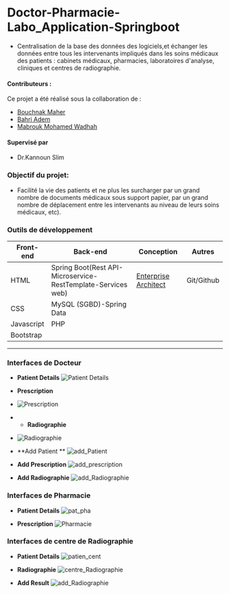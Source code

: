 # Doctor-Pharmacie-Labo_Application-Springboot
- Centralisation de la base des données  des logiciels,et  échanger  les données entre tous les intervenants impliqués dans les soins médicaux des patients  : cabinets médicaux, pharmacies, laboratoires d'analyse, cliniques et centres de radiographie.
#### **Contributeurs :**
Ce projet a été réalisé sous la collaboration de :
  * [Bouchnak Maher](https://github.com/Bouchnak-Maher)
  * [Bahri Adem ](https://github.com/Bahri-Adem)
  * [Mabrouk Mohamed Wadhah](https://github.com/WadhahMabrouk)
#### **Supervisé par** 
* Dr.Kannoun Slim
### **Objectif du projet:**
- Facilité la vie des patients et ne plus les surcharger par un grand nombre de documents médicaux sous support papier, par un grand nombre de déplacement entre les intervenants au niveau de leurs soins médicaux, etc).

### **Outils de développement**

<table>
    <thead>
        <th>Front-end</th>
        <th>Back-end</th>
        <th>Conception</th>
        <th>Autres</th>
    </thead>
    <tbody>
        <tr>
            <td>HTML</td>
            <td>Spring Boot(Rest API-Microservice-RestTemplate-Services web)</td>
            <td><a href="https://sparxsystems.com/">Enterprise Architect</a></td>
             <td>Git/Github</td>
        </tr>
        <tr>
            <td>CSS</td>
            <td>MySQL (SGBD)-Spring Data</td>
            <td></td>
              <td></td>
        </tr>
         <tr>
            <td>Javascript</td>
            <td>PHP</td>
            <td></td>
              <td></td>
        </tr>
        <tr>
            <td>Bootstrap</td>
            <td></td>
            <td></td>
             <td></td>
        </tr>
    </tbody>
</table>

---

### **Interfaces de Docteur**
* **Patient Details**
![Patient Details](https://github.com/Bouchnak-Maher/Doctor-Pharmacie-Labo_Application-Springboot/assets/94197705/5430b6d1-7578-42ea-86b2-e2f1ccbfbe07)
* **Prescription**
* ![Prescription](https://github.com/Bouchnak-Maher/Doctor-Pharmacie-Labo_Application-Springboot/assets/94197705/5f7de821-7083-43f3-891d-5d06ce992ffd)
* * **Radiographie**
* ![Radiographie](https://github.com/Bouchnak-Maher/Doctor-Pharmacie-Labo_Application-Springboot/assets/94197705/d664dfcf-9eaf-41cb-8233-3fa1371eedda)
* **Add Patient **
![add_Patient](https://github.com/Bouchnak-Maher/Doctor-Pharmacie-Labo_Application-Springboot/assets/94197705/e50151e3-880d-402d-935f-ac3d90d1d1d0)
* **Add Prescription**
![add_prescription](https://github.com/Bouchnak-Maher/Doctor-Pharmacie-Labo_Application-Springboot/assets/94197705/85666ab5-d519-468c-a905-54111fa4b975)

* **Add Radiographie**
![add_Radiographie](https://github.com/Bouchnak-Maher/Doctor-Pharmacie-Labo_Application-Springboot/assets/94197705/df57a744-d26d-48a3-ae6c-f99577e76d93)

### **Interfaces de Pharmacie**
* **Patient Details**
![pat_pha](https://github.com/Bouchnak-Maher/Doctor-Pharmacie-Labo_Application-Springboot/assets/94197705/8dad87d1-4aa5-4918-b0be-424db04ce7fc)

* **Prescription**
![Pharmacie](https://github.com/Bouchnak-Maher/Doctor-Pharmacie-Labo_Application-Springboot/assets/94197705/edd04a23-e599-4c9b-a2ff-034bca6a3893)


### **Interfaces de centre de Radiographie**
* **Patient Details**
![patien_cent](https://github.com/Bouchnak-Maher/Doctor-Pharmacie-Labo_Application-Springboot/assets/94197705/2f4f226a-500a-45fe-8a9a-1bfb7dc350aa)

* **Radiographie**
![centre_Radiographie](https://github.com/Bouchnak-Maher/Doctor-Pharmacie-Labo_Application-Springboot/assets/94197705/41a63028-e024-48f4-936f-9ad58af92210)
* **Add Result**
![add_Radiographie](https://github.com/Bouchnak-Maher/Doctor-Pharmacie-Labo_Application-Springboot/assets/94197705/df57a744-d26d-48a3-ae6c-f99577e76d93)

